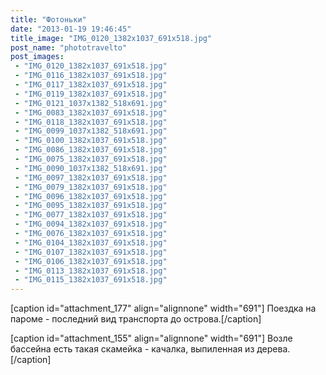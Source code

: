 ```yaml
---
title: "Фотоньки"
date: "2013-01-19 19:46:45"
title_image: "IMG_0120_1382x1037_691x518.jpg"
post_name: "phototravelto"
post_images: 
 - "IMG_0120_1382x1037_691x518.jpg"
 - "IMG_0116_1382x1037_691x518.jpg"
 - "IMG_0117_1382x1037_691x518.jpg"
 - "IMG_0119_1382x1037_691x518.jpg"
 - "IMG_0121_1037x1382_518x691.jpg"
 - "IMG_0083_1382x1037_691x518.jpg"
 - "IMG_0118_1382x1037_691x518.jpg"
 - "IMG_0099_1037x1382_518x691.jpg"
 - "IMG_0100_1382x1037_691x518.jpg"
 - "IMG_0086_1382x1037_691x518.jpg"
 - "IMG_0075_1382x1037_691x518.jpg"
 - "IMG_0090_1037x1382_518x691.jpg"
 - "IMG_0097_1382x1037_691x518.jpg"
 - "IMG_0079_1382x1037_691x518.jpg"
 - "IMG_0096_1382x1037_691x518.jpg"
 - "IMG_0095_1382x1037_691x518.jpg"
 - "IMG_0077_1382x1037_691x518.jpg"
 - "IMG_0094_1382x1037_691x518.jpg"
 - "IMG_0076_1382x1037_691x518.jpg"
 - "IMG_0104_1382x1037_691x518.jpg"
 - "IMG_0107_1382x1037_691x518.jpg"
 - "IMG_0106_1382x1037_691x518.jpg"
 - "IMG_0113_1382x1037_691x518.jpg"
 - "IMG_0115_1382x1037_691x518.jpg"
---
```


[caption id="attachment_177" align="alignnone" width="691"] Поездка на пароме - последний вид транспорта до острова.[/caption]



[caption id="attachment_155" align="alignnone" width="691"] Возле бассейна есть такая скамейка - качалка, выпиленная из дерева.[/caption]
